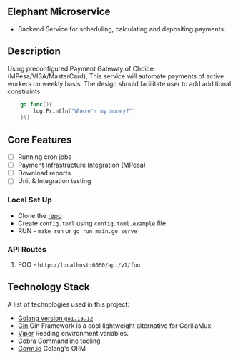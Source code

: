 ## Elephant Microservice
- Backend Service for scheduling, calculating and depositing payments. 

## Description
Using preconfigured Payment Gateway of Choice (MPesa/VISA/MasterCard), This service will
automate payments of active workers on weekly basis. The design should facilitate user to
add additional constraints.



```go
    go func(){
        log.Println("Where's my money?")
    }()
``` 
## Core Features
- [ ] Running cron jobs
- [ ] Payment Infrastructure Integration (MPesa)
- [ ] Download reports 
- [ ] Unit & Integration testing

### Local Set Up  
+ Clone the [repo](https://github.com/vonmutinda/Elephant.git) 
+ Create `config.toml` using `config.toml.example` file. 
+ RUN - `make run` or `go run main.go serve`

### API Routes 
1. FOO             - `http://localhost:6060/api/v1/foo`  

## Technology Stack 
A list of technologies used in this project:
- [Golang version `go1.13.12`](https://golang.org) 
- [Gin](https://github.com/gin-gonic/gin) Gin Framework is a cool lightweight alternative for GorillaMux.
- [Viper](github.com/spf13/viper) Reading environment variables.
- [Cobra](github.com/spf13/cobra) Commandline tooling
- [Gorm.io](github.com/jinzhu/gorm) Golang's ORM
